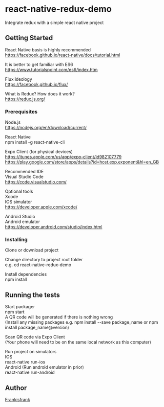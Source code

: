 # react-native-redux-demo

Integrate redux with a simple react native project

## Getting Started

React Native basis is highly recommended <br/>
https://facebook.github.io/react-native/docs/tutorial.html

It is better to get familiar with ES6 <br/>
https://www.tutorialspoint.com/es6/index.htm

Flux ideology <br/>
https://facebook.github.io/flux/

What is Redux? How does it work? <br/>
https://redux.js.org/

### Prerequisites

Node.js <br/>
https://nodejs.org/en/download/current/

React Native <br/>
npm install -g react-native-cli

Expo Client (for physical devices) <br/>
https://itunes.apple.com/us/app/expo-client/id982107779
https://play.google.com/store/apps/details?id=host.exp.exponent&hl=en_GB

Recommended IDE <br/>
Visual Studio Code <br/>
https://code.visualstudio.com/

Optional tools <br/>
Xcode <br/>
IOS simulator <br/>
https://developer.apple.com/xcode/

Android Studio <br/>
Android emulator <br/>
https://developer.android.com/studio/index.html

### Installing

Clone or download project <br/>

Change directory to project root folder <br/>
e.g. cd react-native-redux-demo

Install dependencies <br/>
npm install

## Running the tests

Start packager <br/>
npm start <br/>
A QR code will be generated if there is nothing wrong <br/>
(Install any missing packages e.g. npm install --save package_name or npm install package_name@version) <br/>

Scan QR code via Expo Client <br/>
(Your phone will need to be on the same local network as this computer) <br/>

Run project on simulators <br/>
IOS <br/>
react-native run-ios <br/>
Android (Run android emulator in prior) <br/>
react-native run-android <br/>

## Author

[Frankisfrank](https://github.com/Frankisfrank)